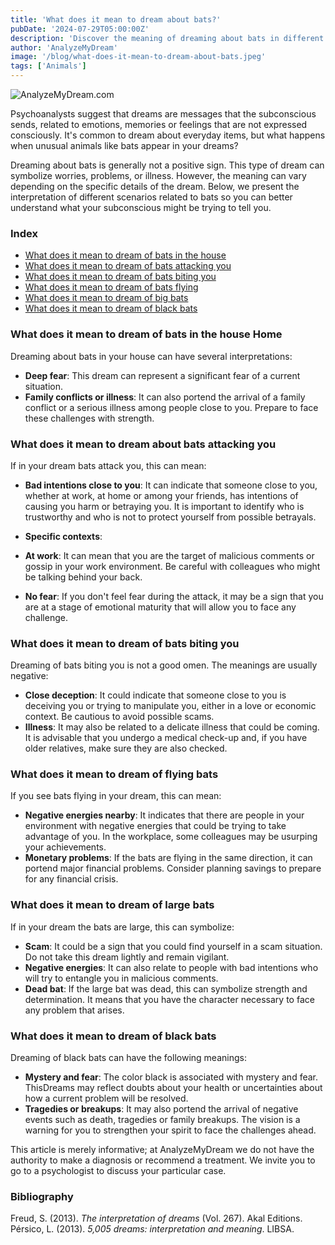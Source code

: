 ```yaml
---
title: 'What does it mean to dream about bats?'
pubDate: '2024-07-29T05:00:00Z'
description: 'Discover the meaning of dreaming about bats in different contexts, from attacks to black bats. Understand what your subconscious wants to communicate to you through these dreams.'
author: 'AnalyzeMyDream'
image: '/blog/what-does-it-mean-to-dream-about-bats.jpeg'
tags: ['Animals']
---
```


![AnalyzeMyDream.com](/blog/what-does-it-mean-to-dream-about-bats.jpeg)

Psychoanalysts suggest that dreams are messages that the subconscious sends, related to emotions, memories or feelings that are not expressed consciously. It's common to dream about everyday items, but what happens when unusual animals like bats appear in your dreams?

Dreaming about bats is generally not a positive sign. This type of dream can symbolize worries, problems, or illness. However, the meaning can vary depending on the specific details of the dream. Below, we present the interpretation of different scenarios related to bats so you can better understand what your subconscious might be trying to tell you.

### Index

- [What does it mean to dream of bats in the house](#what-does-it-mean-to-dream-of-bats-in-the-house)
- [What does it mean to dream of bats attacking you](#what-does-it-mean-to-dream-of-bats-attacking-you)
- [What does it mean to dream of bats biting you](#what-does-it-mean-to-dream-of-bats-biting-you)
- [What does it mean to dream of bats flying](#what-does-it-mean-to-dream-of-bats-flying)
- [What does it mean to dream of big bats](#what-does-it-mean-to-dream-of-big-bats)
- [What does it mean to dream of black bats](#what-does-it-mean-to-dream-of-black-bats)

### What does it mean to dream of bats in the house Home

Dreaming about bats in your house can have several interpretations:

- **Deep fear**: This dream can represent a significant fear of a current situation. 
- **Family conflicts or illness**: It can also portend the arrival of a family conflict or a serious illness among people close to you. Prepare to face these challenges with strength.

### What does it mean to dream about bats attacking you

If in your dream bats attack you, this can mean:

- **Bad intentions close to you**: It can indicate that someone close to you, whether at work, at home or among your friends, has intentions of causing you harm or betraying you. It is important to identify who is trustworthy and who is not to protect yourself from possible betrayals. 

- **Specific contexts**:
- **At work**: It can mean that you are the target of malicious comments or gossip in your work environment. Be careful with colleagues who might be talking behind your back.
- **No fear**: If you don't feel fear during the attack, it may be a sign that you are at a stage of emotional maturity that will allow you to face any challenge.

### What does it mean to dream of bats biting you

Dreaming of bats biting you is not a good omen. The meanings are usually negative:

- **Close deception**: It could indicate that someone close to you is deceiving you or trying to manipulate you, either in a love or economic context. Be cautious to avoid possible scams.
- **Illness**: It may also be related to a delicate illness that could be coming. It is advisable that you undergo a medical check-up and, if you have older relatives, make sure they are also checked.

### What does it mean to dream of flying bats

If you see bats flying in your dream, this can mean:

- **Negative energies nearby**: It indicates that there are people in your environment with negative energies that could be trying to take advantage of you. In the workplace, some colleagues may be usurping your achievements.
- **Monetary problems**: If the bats are flying in the same direction, it can portend major financial problems. Consider planning savings to prepare for any financial crisis.

### What does it mean to dream of large bats

If in your dream the bats are large, this can symbolize:

- **Scam**: It could be a sign that you could find yourself in a scam situation. Do not take this dream lightly and remain vigilant.
- **Negative energies**: It can also relate to people with bad intentions who will try to entangle you in malicious comments.
- **Dead bat**: If the large bat was dead, this can symbolize strength and determination. It means that you have the character necessary to face any problem that arises.

### What does it mean to dream of black bats

Dreaming of black bats can have the following meanings:

- **Mystery and fear**: The color black is associated with mystery and fear. ThisDreams may reflect doubts about your health or uncertainties about how a current problem will be resolved.
- **Tragedies or breakups**: It may also portend the arrival of negative events such as death, tragedies or family breakups. The vision is a warning for you to strengthen your spirit to face the challenges ahead.

This article is merely informative; at AnalyzeMyDream we do not have the authority to make a diagnosis or recommend a treatment. We invite you to go to a psychologist to discuss your particular case.

### Bibliography

Freud, S. (2013). *The interpretation of dreams* (Vol. 267). Akal Editions. 
Pérsico, L. (2013). *5,005 dreams: interpretation and meaning*. LIBSA.